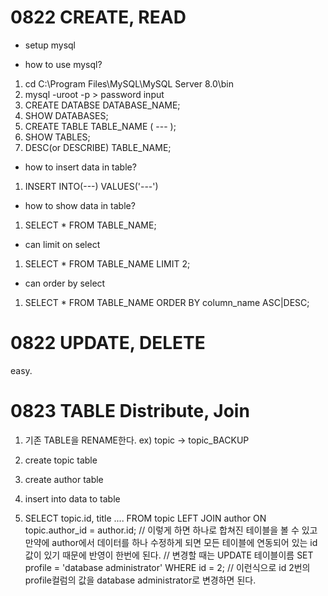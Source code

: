 # 0822 CREATE, READ
- setup mysql

- how to use mysql?  
1. cd C:\Program Files\MySQL\MySQL Server 8.0\bin  
2. mysql -uroot -p > password input  
3. CREATE DATABSE DATABASE_NAME;  
4. SHOW DATABASES;  
5. CREATE TABLE TABLE_NAME ( --- );  
6. SHOW TABLES;  
7. DESC(or DESCRIBE) TABLE_NAME;  

- how to insert data in table?
1. INSERT INTO(---) VALUES('---')

- how to show data in table?
1. SELECT * FROM TABLE_NAME;

- can limit on select
1. SELECT * FROM TABLE_NAME LIMIT 2;

- can order by select
1. SELECT * FROM TABLE_NAME ORDER BY column_name ASC|DESC;

# 0822 UPDATE, DELETE
easy.

# 0823 TABLE Distribute, Join
1. 기존 TABLE을 RENAME한다. ex) topic → topic_BACKUP  
2. create topic table  
3. create author table  
4. insert into data to table  

5. SELECT topic.id, title .... FROM topic LEFT JOIN author ON topic.author_id = author.id;
// 이렇게 하면 하나로 합쳐진 테이블을 볼 수 있고 만약에 author에서 데이터를 하나 수정하게 되면 모든 테이블에 연동되어 있는 id값이 있기 때문에 반영이 한번에 된다.
// 변경할 때는 UPDATE 테이블이름 SET profile = 'database administrator' WHERE id = 2; // 이런식으로 id 2번의 profile컬럼의 값을 database administrator로 변경하면 된다.
